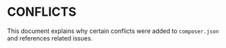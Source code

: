 # CONFLICTS

This document explains why certain conflicts were added to `composer.json` and
references related issues.

